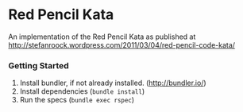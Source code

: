 Red Pencil Kata
===================

An implementation of the Red Pencil Kata as published at http://stefanroock.wordpress.com/2011/03/04/red-pencil-code-kata/

### Getting Started

1. Install bundler, if not already installed. (http://bundler.io/)
2. Install dependencies (`bundle install`)
3. Run the specs (`bundle exec rspec`)

